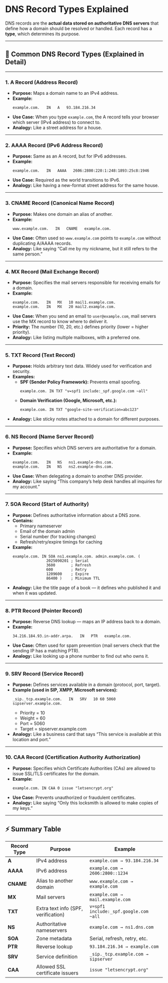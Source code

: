 # DNS Record Types Explained

DNS records are the **actual data stored on authoritative DNS servers** that define how a domain should be resolved or handled. Each record has a **type**, which determines its purpose.  

---

## 🔹 Common DNS Record Types (Explained in Detail)

---

### 1. A Record (Address Record)
- **Purpose:** Maps a domain name to an IPv4 address.  
- **Example:**  
  ```
  example.com.   IN   A   93.184.216.34
  ```
- **Use Case:** When you type `example.com`, the A record tells your browser which server (IPv4 address) to connect to.  
- **Analogy:** Like a street address for a house.  

---

### 2. AAAA Record (IPv6 Address Record)
- **Purpose:** Same as an A record, but for IPv6 addresses.  
- **Example:**  
  ```
  example.com.   IN   AAAA   2606:2800:220:1:248:1893:25c8:1946
  ```
- **Use Case:** Required as the world transitions to IPv6.  
- **Analogy:** Like having a new-format street address for the same house.  

---

### 3. CNAME Record (Canonical Name Record)
- **Purpose:** Makes one domain an alias of another.  
- **Example:**  
  ```
  www.example.com.   IN   CNAME   example.com.
  ```
- **Use Case:** Often used so `www.example.com` points to `example.com` without duplicating A/AAAA records.  
- **Analogy:** Like saying “Call me by my nickname, but it still refers to the same person.”  

---

### 4. MX Record (Mail Exchange Record)
- **Purpose:** Specifies the mail servers responsible for receiving emails for a domain.  
- **Example:**  
  ```
  example.com.   IN   MX   10 mail1.example.com.
  example.com.   IN   MX   20 mail2.example.com.
  ```
- **Use Case:** When you send an email to `user@example.com`, mail servers use the MX record to know where to deliver it.  
- **Priority:** The number (10, 20, etc.) defines priority (lower = higher priority).  
- **Analogy:** Like listing multiple mailboxes, with a preferred one.  

---

### 5. TXT Record (Text Record)
- **Purpose:** Holds arbitrary text data. Widely used for verification and security.  
- **Examples:**
  - **SPF (Sender Policy Framework):** Prevents email spoofing.  
    ```
    example.com. IN TXT "v=spf1 include:_spf.google.com ~all"
    ```
  - **Domain Verification (Google, Microsoft, etc.):**  
    ```
    example.com. IN TXT "google-site-verification=abc123"
    ```
- **Analogy:** Like sticky notes attached to a domain for different purposes.  

---

### 6. NS Record (Name Server Record)
- **Purpose:** Specifies which DNS servers are authoritative for a domain.  
- **Example:**  
  ```
  example.com.   IN   NS   ns1.example-dns.com.
  example.com.   IN   NS   ns2.example-dns.com.
  ```
- **Use Case:** When delegating a domain to another DNS provider.  
- **Analogy:** Like saying “This company’s help desk handles all inquiries for my account.”  

---

### 7. SOA Record (Start of Authority)
- **Purpose:** Defines authoritative information about a DNS zone.  
- **Contains:**  
  - Primary nameserver  
  - Email of the domain admin  
  - Serial number (for tracking changes)  
  - Refresh/retry/expire timings for caching  
- **Example:**  
  ```
  example.com. IN SOA ns1.example.com. admin.example.com. (
                 2025090201 ; Serial
                 3600       ; Refresh
                 600        ; Retry
                 1209600    ; Expire
                 86400 )    ; Minimum TTL
  ```
- **Analogy:** Like the title page of a book — it defines who published it and when it was updated.  

---

### 8. PTR Record (Pointer Record)
- **Purpose:** Reverse DNS lookup — maps an IP address back to a domain.  
- **Example:**  
  ```
  34.216.184.93.in-addr.arpa.   IN   PTR   example.com.
  ```
- **Use Case:** Often used for spam prevention (mail servers check that the sending IP has a matching PTR).  
- **Analogy:** Like looking up a phone number to find out who owns it.  

---

### 9. SRV Record (Service Record)
- **Purpose:** Defines services available in a domain (protocol, port, target).  
- **Example (used in SIP, XMPP, Microsoft services):**  
  ```
  _sip._tcp.example.com.   IN   SRV   10 60 5060 sipserver.example.com.
  ```
  - Priority = 10  
  - Weight = 60  
  - Port = 5060  
  - Target = sipserver.example.com  
- **Analogy:** Like a business card that says “This service is available at this location and port.”  

---

### 10. CAA Record (Certification Authority Authorization)
- **Purpose:** Specifies which Certificate Authorities (CAs) are allowed to issue SSL/TLS certificates for the domain.  
- **Example:**  
  ```
  example.com. IN CAA 0 issue "letsencrypt.org"
  ```
- **Use Case:** Prevents unauthorized or fraudulent certificates.  
- **Analogy:** Like saying “Only this locksmith is allowed to make copies of my keys.”  

---

## ⚡ Summary Table

| Record Type | Purpose | Example |
|-------------|---------|---------|
| **A** | IPv4 address | `example.com → 93.184.216.34` |
| **AAAA** | IPv6 address | `example.com → 2606:2800::1234` |
| **CNAME** | Alias to another domain | `www.example.com → example.com` |
| **MX** | Mail servers | `example.com → mail.example.com` |
| **TXT** | Extra text info (SPF, verification) | `v=spf1 include:_spf.google.com ~all` |
| **NS** | Authoritative nameservers | `example.com → ns1.dns.com` |
| **SOA** | Zone metadata | Serial, refresh, retry, etc. |
| **PTR** | Reverse lookup | `93.184.216.34 → example.com` |
| **SRV** | Service definition | `_sip._tcp.example.com → sipserver` |
| **CAA** | Allowed SSL certificate issuers | `issue "letsencrypt.org"` |

